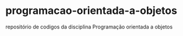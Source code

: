 # programacao-orientada-a-objetos
repositório de codigos da disciplina Programação orientada a objetos

